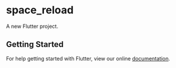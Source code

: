 # space_reload

A new Flutter project.

## Getting Started

For help getting started with Flutter, view our online
[documentation](https://flutter.io/).
